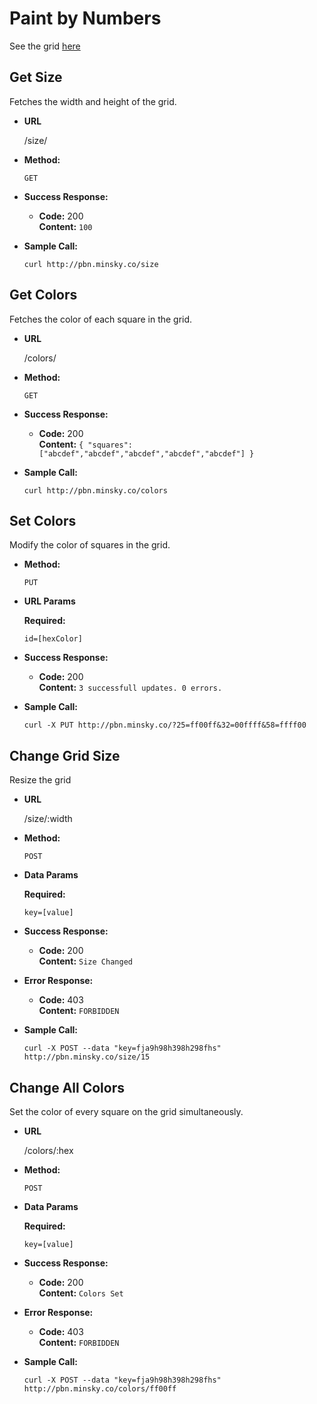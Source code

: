 Paint by Numbers
======

See the grid [here](http://pbn.minsky.co)

**Get Size**
----
  Fetches the width and height of the grid.

* **URL**

  /size/

* **Method:**

  `GET`

* **Success Response:**
  
  * **Code:** 200 <br />
    **Content:** `100`
 
* **Sample Call:**

  `curl http://pbn.minsky.co/size`


**Get Colors**
----
  Fetches the color of each square in the grid.

* **URL**

  /colors/

* **Method:**

  `GET`

* **Success Response:**
  
  * **Code:** 200 <br />
    **Content:** `{ "squares": ["abcdef","abcdef","abcdef","abcdef","abcdef"] }`
 
* **Sample Call:**

  `curl http://pbn.minsky.co/colors`


**Set Colors**
----
  Modify the color of squares in the grid.

* **Method:**

  `PUT`
  
*  **URL Params**

   **Required:**
 
   `id=[hexColor]`

* **Success Response:**

  * **Code:** 200 <br />
    **Content:** `3 successfull updates. 0 errors.`

* **Sample Call:**

  `curl -X PUT http://pbn.minsky.co/?25=ff00ff&32=00ffff&58=ffff00`


**Change Grid Size**
----
  Resize the grid

* **URL**

  /size/:width

* **Method:**

  `POST`

* **Data Params**

  **Required:**
 
   `key=[value]`

* **Success Response:**

  * **Code:** 200 <br />
    **Content:** `Size Changed`
 
* **Error Response:**

  * **Code:** 403 <br />
    **Content:** `FORBIDDEN`

* **Sample Call:**

  `curl -X POST --data "key=fja9h98h398h298fhs" http://pbn.minsky.co/size/15`


**Change All Colors**
----
  Set the color of every square on the grid simultaneously.

* **URL**

  /colors/:hex

* **Method:**

  `POST`

* **Data Params**

  **Required:**
 
   `key=[value]`

* **Success Response:**

  * **Code:** 200 <br />
    **Content:** `Colors Set`
 
* **Error Response:**

  * **Code:** 403 <br />
    **Content:** `FORBIDDEN`

* **Sample Call:**

  `curl -X POST --data "key=fja9h98h398h298fhs" http://pbn.minsky.co/colors/ff00ff`

